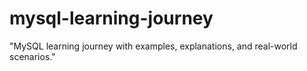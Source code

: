 # mysql-learning-journey
"MySQL learning journey with examples, explanations, and real-world scenarios."
